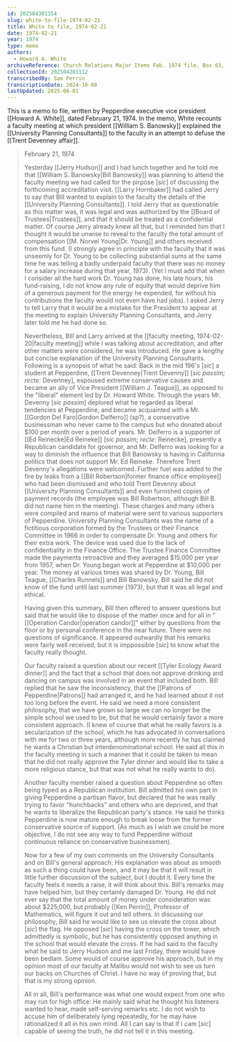 ```yaml
---
id: 202504301354
slug: white-to-file-1974-02-21
title: White to file, 1974-02-21
date: 1974-02-21
year: 1974
type: memo
authors:
  - Howard A. White
archiveReference: Church Relations Major Items Feb. 1974 file, Box 63, Howard A. White papers
collectionId: 202504281112
transcribedBy: Sam Perrin
transcriptionDate: 2024-10-08
lastUpdated: 2025-06-01
---
```

This is a memo to file, written by Pepperdine executive vice president [[Howard A. White]], dated February 21, 1974. In the memo, White recounts a faculty meeting at which president [[William S. Banowsky]] explained the [[University Planning Consultants]] to the faculty in an attempt to defuse the [[Trent Devenney affair]].

>February 21, 1974
>
>Yesterday [[Jerry Hudson]] and I had lunch together and he told me that [[William S. Banowsky|Bill Banowsky]] was planning to attend the faculty meeting we had called for the pirpose \[*sic*\] of discussing the forthcoming accreditation visit. [[Larry Hornbaker]] had called Jerry to say that Bill wanted to explain to the faculty the details of the [[University Planning Consultants]]. I told Jerry that as questionable as this matter was, it was legal and was authorized by the [[Board of Trustees|Trustees]], and that it should be treated as a confidential matter. Of course Jerry already knew all that, but I reminded him that I thought it would be unwise to reveal to the faculty the total amount of compensation [[M. Norvel Young|Dr. Young]] and others received from this fund. (I strongly agree in principle with the faculty that it was unseemly for Dr. Young to be collecting substantial sums at the same time he was telling a badly underpaid faculty that there was no money for a salary increase during that year, 1973). (Yet I must add that when I consider all the hard work Dr. Young has done, his late hours, his fund-raising, I do not know any rule of equity that would deprive him of a generous payment for the energy he expended, for without his contributions the faculty would not even have had jobs). I asked Jerry to tell Larry that it would be a mistake for the President to appear at the meeting to explain University Planning Consultants, and Jerry later told me he had done so.
>
>Nevertheless, Bill and Larry arrived at the [[faculty meeting, 1974-02-20|faculty meeting]] while I was talking about accreditation, and after other matters were considered, he was introduced. He gave a lengthy but concise explanation of the University Planning Consultants. Following is a synopsis of what he said: Back in the mid 196's \[*sic*\] a student at Pepperdine, [[Trent Devenney|Trent Devenny]] \[*sic passim; recte:* Devenney\], espoused extreme conservative causes and became an ally of Vice President [[William J. Teague]], as opposed to the "liberal" element led by Dr. Howard White. Through the years Mr. Devenny \[*sic passim*\] deplored what he regarded as liberal tendencies at Pepperdine, and became acquainted with a Mr. [[Gordon Del Faro|Gordon Delferro]] (sp?), a conservative businessman who never came to the campus but who donated about $100 per month over a period of years. Mr. Delferro is a supporter of [[Ed Reinecke|Ed Reineke]] \[*sic passim; recte*: Reinecke\], presently a Republican candidate for governor, and Mr. Delferro was looking for a way to diminish the influence that Bill Banowsky is having in California politics that does not support Mr. Ed Reineke. Therefore Trent Devenny's allegations were welcomed. Further fuel was added to the fire by leaks from a [[Bill Robertson|former finance office employee]] who had been dismissed and who told Trent Devenny about [[University Planning Consultants]] and even furnished copies of payment records (the employee was Bill Robertson, although Bill B. did not name him in the meeting). These charges and many others were compiled and reams of material were sent to various supporters of Pepperdine. University Planning Consultants was the name of a fictitious corporation formed by the Trustees or their Finance Committee in 1966 in order to compensate Dr. Young and others for their extra work. The device was used due to the lack of confidentiality in the Finance Office. The Trustee Finance Committee made the payments retroactive and they averaged $15,000 per year from 1957, when Dr. Young began work at Pepperdine at $10,000 per year. The money at various times was shared by Dr. Young, Bill Teague, [[Charles Runnels]] and Bill Banowsky. Bill said he did not know of the fund until last summer (1973), but that it was all legal and ethical.
>
>Having given this summary, Bill then offered to answer questions but said that he would like to dispose of the matter once and for all in "[[Operation Candor|operation candor]]" either by questions from the floor or by personal conference in the near future. There were no questions of significance. It appeared outwardly that his remarks were fairly well received, but it is imppossible \[*sic*\] to know what the faculty really thought.
>
>Our faculty raised a question about our recent [[Tyler Ecology Award dinner]] and the fact that a school that does not approve drinking and dancing on campus was involved in an event that included both. Bill replied that he saw the inconsistency, that the [[Patrons of Pepperdine|Patrons]] had arranged it, and he had learned about it not too long before the event. He said we need a more consistent philosophy, that we have grown so large we can no longer be the simple school we used to be, but that he would certainly favor a more consistent approach. (I knew of course that what he really favors is a secularization of the school, which he has advocated in conversations with me for two or three years, although more recently he has claimed he wants a Christian but interdenominational school. He said all this in the faculty meeting in such a manner that it could be taken to mean that he did not really approve the Tyler dinner and would like to take a more religious stance, but that was not what he really wants to do).
>
>Another faculty member raised a question about Pepperdine so often being typed as a Republican institution. Bill admitted his own part in giving Pepperdine a partisan flavor, but declared that he was really trying to favor "hunchbacks" and others who are deprived, and that he wants to liberalize the Republican party's stance. He said he thinks Pepperdine is now mature enough to break loose from the former conservative source of support. (As much as I wish we could be more objective, I do not see any way to fund Pepperdine without continuous reliance on conservative businessmen).
>
>Now for a few of my own comments on the University Consultants and on Bill's general approach: His explanation was about as smooth as such a thing could have been, and it may be that it will result in little further discussion of the subject, but I doubt it. Every time the faculty feels it needs a raise, it will think about this. Bill's remarks may have helped him, but they certainly damaged Dr. Young. He did not ever say that the total amount of money under consideration was about $225,000, but probably [[Ken Perrin]], Professor of Mathematics, will figure it out and tell others. In discussing our philosophy, Bill said he would like to see us elevate the cross about \[*sic*\] the flag. He opposed \[*sic*\] having the cross on the tower, which admittedly is symbolic, but he has consistently opposed anything in the school that would elevate the cross. If he had said to the faculty what he said to Jerry Hudson and me last Friday, there would have been bedlam. Some would of course approve his approach, but in my opinion most of our faculty at Malibu would not wish to see us turn our backs on Churches of Christ. I have no way of proving that, but that is my strong opinion.
>
>All in all, Bill's performance was what one would expect from one who may run for high office: He mainly said what he thought his listeners wanted to hear, made self-serving remarks etc. I do not wish to accuse him of deliberately lying repeatedly, for he may have rationalized it all in his own mind. All I can say is that if I cam \[*sic*\] capable of seeing the truth, he did not tell it in this meeting.
